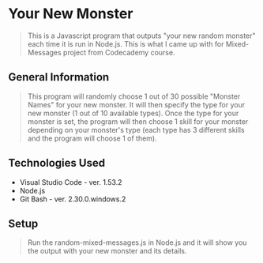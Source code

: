 # Your New Monster
> This is a Javascript program that outputs "your new random monster" each time it is run in Node.js. This is what I came up with for Mixed-Messages project from Codecademy course.

## General Information
> This program will randomly choose 1 out of 30 possible "Monster Names" for your new monster. It will then specify the type for your new monster (1 out of 10 available types).
Once the type for your monster is set, the program will then choose 1 skill for your monster depending on your monster's type (each type has 3 different skills and the program 
will choose 1 of them).

## Technologies Used
* Visual Studio Code - ver. 1.53.2
* Node.js
* Git Bash - ver. 2.30.0.windows.2

## Setup
> Run the random-mixed-messages.js in Node.js and it will show you the output with your new monster and its details.
